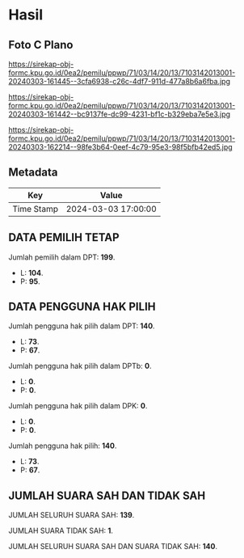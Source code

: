 # Hasil

## Foto C Plano

https://sirekap-obj-formc.kpu.go.id/0ea2/pemilu/ppwp/71/03/14/20/13/7103142013001-20240303-161445--3cfa6938-c26c-4df7-911d-477a8b6a6fba.jpg

https://sirekap-obj-formc.kpu.go.id/0ea2/pemilu/ppwp/71/03/14/20/13/7103142013001-20240303-161442--bc9137fe-dc99-4231-bf1c-b329eba7e5e3.jpg

https://sirekap-obj-formc.kpu.go.id/0ea2/pemilu/ppwp/71/03/14/20/13/7103142013001-20240303-162214--98fe3b64-0eef-4c79-95e3-98f5bfb42ed5.jpg


## Metadata

| Key        | Value               |
| ---------- | ------------------- |
| Time Stamp | 2024-03-03 17:00:00 |


## DATA PEMILIH TETAP

Jumlah pemilih dalam DPT: **199**.
 * L: **104**.
 * P: **95**.

## DATA PENGGUNA HAK PILIH

Jumlah pengguna hak pilih dalam DPT: **140**.
 * L: **73**.
 * P: **67**.

Jumlah pengguna hak pilih dalam DPTb: **0**.
 * L: **0**.
 * P: **0**.

Jumlah pengguna hak pilih dalam DPK: **0**.
 * L: **0**.
 * P: **0**.

Jumlah pengguna hak pilih: **140**.
 * L: **73**.
 * P: **67**.

## JUMLAH SUARA SAH DAN TIDAK SAH

JUMLAH SELURUH SUARA SAH: **139**.

JUMLAH SUARA TIDAK SAH: **1**.

JUMLAH SELURUH SUARA SAH DAN SUARA TIDAK SAH: **140**.


